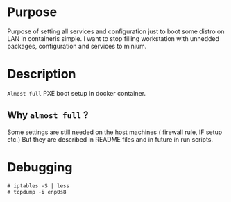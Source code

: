 # Purpose
Purpose of setting all services and configuration just to boot some distro on LAN in containeris simple.
I want to stop filling workstation with unnedded packages, configuration and services to minium.

# Description
`Almost full` PXE boot setup in docker container.

## Why `almost full` ?
Some settings are still needed on the host machines ( firewall rule, IF setup etc.)
But they are described in README files and in future in run scripts.

# Debugging
```
# iptables -S | less
# tcpdump -i enp0s8
```
